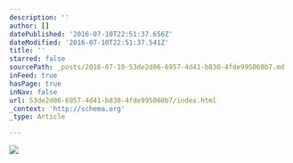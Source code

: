 ```yaml
---
description: ''
author: []
datePublished: '2016-07-10T22:51:37.656Z'
dateModified: '2016-07-10T22:51:37.541Z'
title: ''
starred: false
sourcePath: _posts/2016-07-10-53de2d06-6957-4d41-b830-4fde995060b7.md
inFeed: true
hasPage: true
inNav: false
url: 53de2d06-6957-4d41-b830-4fde995060b7/index.html
_context: 'http://schema.org'
_type: Article

---
```

![](https://the-grid-user-content.s3-us-west-2.amazonaws.com/4223ed5e-76e3-4691-ab5f-bbded391b1da.jpg)